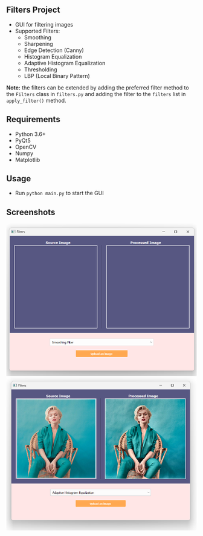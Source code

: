 ## Filters Project

- GUI for filtering images
- Supported Filters:
    - Smoothing
    - Sharpening
    - Edge Detection (Canny)
    - Histogram Equalization
    - Adaptive Histogram Equalization
    - Thresholding
    - LBP (Local Binary Pattern)

__Note:__ the filters can be extended by adding the preferred filter method to the `Filters` class in `filters.py` and adding the filter to the `filters` list in `apply_filter()` method.


## Requirements

- Python 3.6+
- PyQt5
- OpenCV
- Numpy
- Matplotlib

## Usage

- Run `python main.py` to start the GUI

## Screenshots

![Filters](screenshots/1.png)
![Filters](screenshots/2.png)

